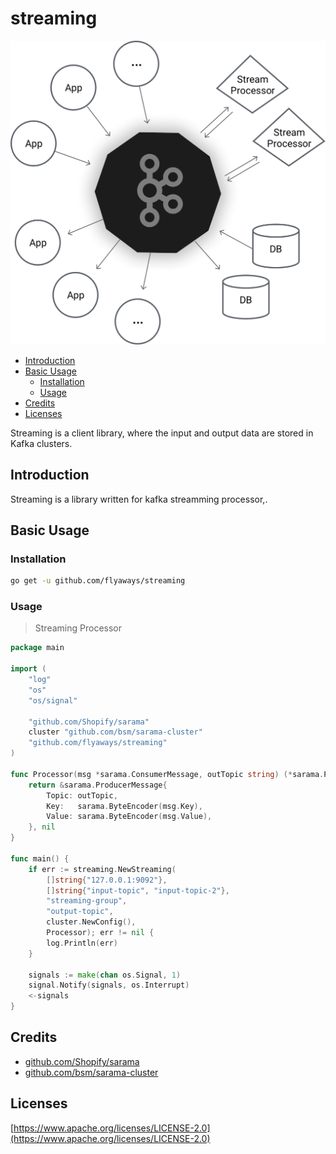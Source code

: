 streaming
====================
![streaming](./kafka_diagram.png "streaming")

<!-- TOC -->

- [Introduction](#introduction)
- [Basic Usage](#basic-usage)
    - [Installation](#installation)
    - [Usage](#usage)
- [Credits](#credits)
- [Licenses](#licenses)

<!-- /TOC -->

Streaming is a client library, where the input and output data are stored in Kafka clusters.

## Introduction

Streaming is a library written for kafka streamming processor,.

## Basic Usage

### Installation

```sh
go get -u github.com/flyaways/streaming
```

### Usage

> Streaming Processor

```go
package main

import (
	"log"
	"os"
	"os/signal"

	"github.com/Shopify/sarama"
	cluster "github.com/bsm/sarama-cluster"
	"github.com/flyaways/streaming"
)

func Processor(msg *sarama.ConsumerMessage, outTopic string) (*sarama.ProducerMessage, error) {
	return &sarama.ProducerMessage{
		Topic: outTopic,
		Key:   sarama.ByteEncoder(msg.Key),
		Value: sarama.ByteEncoder(msg.Value),
	}, nil
}

func main() {
	if err := streaming.NewStreaming(
		[]string{"127.0.0.1:9092"},
		[]string{"input-topic", "input-topic-2"},
		"streaming-group",
		"output-topic",
		cluster.NewConfig(),
		Processor); err != nil {
		log.Println(err)
	}

	signals := make(chan os.Signal, 1)
	signal.Notify(signals, os.Interrupt)
	<-signals
}

```

## Credits

- [github.com/Shopify/sarama](https://github.com/Shopify/sarama)
- [github.com/bsm/sarama-cluster](https://github.com/bsm/sarama-cluster)

## Licenses

[https://www.apache.org/licenses/LICENSE-2.0](https://www.apache.org/licenses/LICENSE-2.0)
